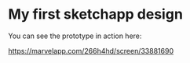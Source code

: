 # My first sketchapp design

You can see the prototype in action here:

https://marvelapp.com/266h4hd/screen/33881690


